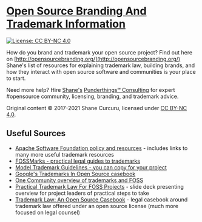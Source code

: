 # [Open Source Branding And Trademark Information](http://opensourcebranding.org/)

[![License: CC BY-NC 4.0](https://img.shields.io/badge/License-CC%20BY--NC%204.0-lightgrey.svg)](https://creativecommons.org/licenses/by-nc/4.0/)

How do you brand and trademark your open source project?  Find out here on [http://opensourcebranding.org/](http://opensourcebranding.org/)  Shane's list of resources for explaining trademark law, building brands, and how they interact with open source software and communities is your place to start.

Need more help?  Hire [Shane's](http://shanecurcuru.org/) [Punderthings℠ Consulting](http://punderthings.com/) for expert #opensource community, licensing, branding, and trademark advice.

Original content &copy; 2017-2021 Shane Curcuru, licensed under [CC BY-NC 4.0](https://creativecommons.org/licenses/by-nc/4.0/).

## Useful Sources

- [Apache Software Foundation policy and resources](https://www.apache.org/foundation/marks/resources) - includes links to many more useful trademark resources
- [FOSSMarks - practical legal guides to trademarks](http://fossmarks.org/)
- [Model Trademark Guidelines - you can copy for your project](http://modeltrademarkguidelines.org/)
- [Google's Trademarks In Open Source casebook](https://google.github.io/opencasebook/trademarks/)
- [One Community overview of trademarks and FOSS](https://www.onecommunityglobal.org/open-source-trademarking-copyrights/)
- [Practical Trademark Law For FOSS Projects]() - slide deck presenting overview for project leaders of practical steps to take
- [Trademark Law: An Open Source Casebook](http://tmcasebook.org/) - legal casebook around trademark law offered under an open source license (much more focused on legal counsel)
